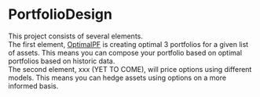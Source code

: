 # PortfolioDesign

This project consists of several elements.<br/>
The first element, [OptimalPF](/OptimalPF/) is creating optimal 3 portfolios for a given list of assets. This means you can compose your portfolio based on optimal portfolios based on historic data.<br/> 
The second element, xxx (YET TO COME), will price options using different models. This means you can hedge assets using options on a more informed basis.
